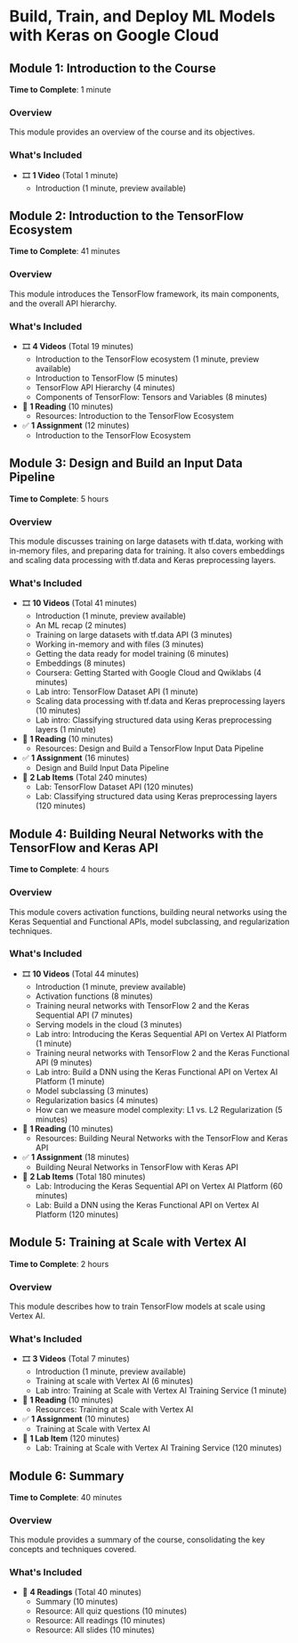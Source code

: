 # Build, Train, and Deploy ML Models with Keras on Google Cloud

## Module 1: Introduction to the Course
**Time to Complete**: 1 minute

### Overview
This module provides an overview of the course and its objectives.

### What's Included
- 🎞 **1 Video** (Total 1 minute)
  - Introduction (1 minute, preview available)

## Module 2: Introduction to the TensorFlow Ecosystem
**Time to Complete**: 41 minutes

### Overview
This module introduces the TensorFlow framework, its main components, and the overall API hierarchy.

### What's Included
- 🎞 **4 Videos** (Total 19 minutes)
  - Introduction to the TensorFlow ecosystem (1 minute, preview available)
  - Introduction to TensorFlow (5 minutes)
  - TensorFlow API Hierarchy (4 minutes)
  - Components of TensorFlow: Tensors and Variables (8 minutes)
- 📖 **1 Reading** (10 minutes)
  - Resources: Introduction to the TensorFlow Ecosystem
- ✅ **1 Assignment** (12 minutes)
  - Introduction to the TensorFlow Ecosystem

## Module 3: Design and Build an Input Data Pipeline
**Time to Complete**: 5 hours

### Overview
This module discusses training on large datasets with tf.data, working with in-memory files, and preparing data for training. It also covers embeddings and scaling data processing with tf.data and Keras preprocessing layers.

### What's Included
- 🎞 **10 Videos** (Total 41 minutes)
  - Introduction (1 minute, preview available)
  - An ML recap (2 minutes)
  - Training on large datasets with tf.data API (3 minutes)
  - Working in-memory and with files (3 minutes)
  - Getting the data ready for model training (6 minutes)
  - Embeddings (8 minutes)
  - Coursera: Getting Started with Google Cloud and Qwiklabs (4 minutes)
  - Lab intro: TensorFlow Dataset API (1 minute)
  - Scaling data processing with tf.data and Keras preprocessing layers (10 minutes)
  - Lab intro: Classifying structured data using Keras preprocessing layers (1 minute)
- 📖 **1 Reading** (10 minutes)
  - Resources: Design and Build a TensorFlow Input Data Pipeline
- ✅ **1 Assignment** (16 minutes)
  - Design and Build Input Data Pipeline
- 🔬 **2 Lab Items** (Total 240 minutes)
  - Lab: TensorFlow Dataset API (120 minutes)
  - Lab: Classifying structured data using Keras preprocessing layers (120 minutes)

## Module 4: Building Neural Networks with the TensorFlow and Keras API
**Time to Complete**: 4 hours

### Overview
This module covers activation functions, building neural networks using the Keras Sequential and Functional APIs, model subclassing, and regularization techniques.

### What's Included
- 🎞 **10 Videos** (Total 44 minutes)
  - Introduction (1 minute, preview available)
  - Activation functions (8 minutes)
  - Training neural networks with TensorFlow 2 and the Keras Sequential API (7 minutes)
  - Serving models in the cloud (3 minutes)
  - Lab intro: Introducing the Keras Sequential API on Vertex AI Platform (1 minute)
  - Training neural networks with TensorFlow 2 and the Keras Functional API (9 minutes)
  - Lab intro: Build a DNN using the Keras Functional API on Vertex AI Platform (1 minute)
  - Model subclassing (3 minutes)
  - Regularization basics (4 minutes)
  - How can we measure model complexity: L1 vs. L2 Regularization (5 minutes)
- 📖 **1 Reading** (10 minutes)
  - Resources: Building Neural Networks with the TensorFlow and Keras API
- ✅ **1 Assignment** (18 minutes)
  - Building Neural Networks in TensorFlow with Keras API
- 🔬 **2 Lab Items** (Total 180 minutes)
  - Lab: Introducing the Keras Sequential API on Vertex AI Platform (60 minutes)
  - Lab: Build a DNN using the Keras Functional API on Vertex AI Platform (120 minutes)

## Module 5: Training at Scale with Vertex AI
**Time to Complete**: 2 hours

### Overview
This module describes how to train TensorFlow models at scale using Vertex AI.

### What's Included
- 🎞 **3 Videos** (Total 7 minutes)
  - Introduction (1 minute, preview available)
  - Training at scale with Vertex AI (6 minutes)
  - Lab intro: Training at Scale with Vertex AI Training Service (1 minute)
- 📖 **1 Reading** (10 minutes)
  - Resources: Training at Scale with Vertex AI
- ✅ **1 Assignment** (10 minutes)
  - Training at Scale with Vertex AI
- 🔬 **1 Lab Item** (120 minutes)
  - Lab: Training at Scale with Vertex AI Training Service (120 minutes)

## Module 6: Summary
**Time to Complete**: 40 minutes

### Overview
This module provides a summary of the course, consolidating the key concepts and techniques covered.

### What's Included
- 📖 **4 Readings** (Total 40 minutes)
  - Summary (10 minutes)
  - Resource: All quiz questions (10 minutes)
  - Resource: All readings (10 minutes)
  - Resource: All slides (10 minutes)